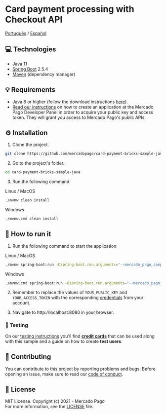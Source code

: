 # Card payment processing with Checkout API
[Português](README.pt.md) / [Español](README.es.md)

## :computer: Technologies
- Java 11
- [Spring Boot](https://spring.io/projects/spring-boot) 2.5.4
- [Maven](https://maven.apache.org/) (dependency manager)

## 💡 Requirements
- Java 8 or higher (follow the download instructions [here](https://java.com/en/download/help/download_options.html)).
- [Read our instructions](https://www.mercadopago.com/developers/en/docs/getting-started) on how to create an application at the Mercado Pago Developer Panel in order to acquire your public key and access token. They will grant you access to Mercado Pago's public APIs.

## :gear: Installation
1. Clone the project.
```bash
git clone https://github.com/mercadopago/card-payment-bricks-sample-java.git
```

2. Go to the project's folder.
```bash
cd card-payment-bricks-sample-java
```

3. Run the following command:

Linux / MacOS
```bash
./mvnw clean install
```

Windows
```bash
./mvnw.cmd clean install
```

## 🌟 How to run it
1. Run the following command to start the application:

Linux / MacOS
```bash
./mvnw spring-boot:run -Dspring-boot.run.arguments="--mercado_pago_sample_public_key=YOUR_PUBLIC_KEY --mercado_pago_sample_access_token=YOUR_ACCESS_TOKEN"
``` 

Windows
```bash
./mvnw.cmd spring-boot:run -Dspring-boot.run.arguments="--mercado_pago_sample_public_key=YOUR_PUBLIC_KEY --mercado_pago_sample_access_token=YOUR_ACCESS_TOKEN"
``` 

2. Remember to replace the values of `YOUR_PUBLIC_KEY` and `YOUR_ACCESS_TOKEN` with the corresponding [credentials](https://www.mercadopago.com/developers/panel) from your account.

3. Navigate to http://localhost:8080 in your browser.

### :test_tube: Testing
On our [testing instructions](https://www.mercadopago.com/developers/en/docs/checkout-bricks/integration/integration-test) you'll find **[credit cards](https://www.mercadopago.com/developers/en/docs/checkout-bricks/additional-content/test-cards)** that can be used along with this sample and a guide on how to create **test users**.

## :handshake: Contributing
You can contribute to this project by reporting problems and bugs. Before opening an issue, make sure to read our [code of conduct](CODE_OF_CONDUCT.md).

## :bookmark: License
MIT License. Copyright (c) 2021 - Mercado Pago <br/>
For more information, see the [LICENSE](LICENSE) file.